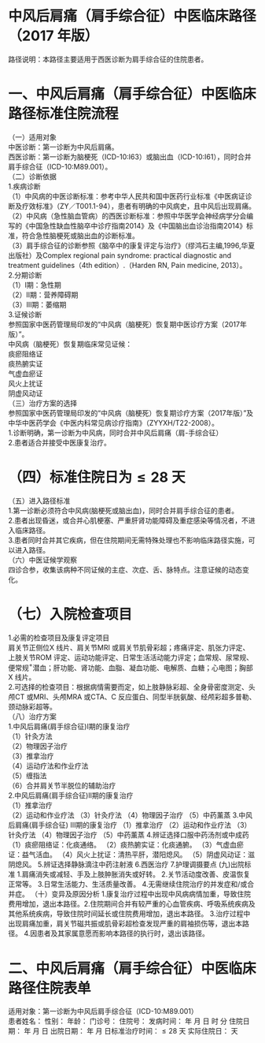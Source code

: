 # 中风后肩痛（肩手综合征）中医临床路径 （2017 年版）  
路径说明：本路径主要适用于西医诊断为肩手综合征的住院患者。  
# 一、中风后肩痛（肩手综合征）中医临床路径标准住院流程  
（一）适用对象  
中医诊断：第一诊断为中风后肩痛。  
西医诊断：第一诊断为脑梗死（ICD-10:I63）或脑出血（ICD-10:I61），同时合并肩手综合征（ICD-10:M89.001）。  
（二）诊断依据  
1.疾病诊断  
（1）中风病的中医诊断标准：参考中华人民共和国中医药行业标准《中医病证诊断及疗效标准》（ZY／T001.1-94），患者有明确的中风病史，且中风后出现肩痛。  
（2）中风病（急性脑血管病）的西医诊断标准：参照中华医学会神经病学分会编写的《中国急性缺血性脑卒中诊疗指南2014》及《中国脑出血诊治指南2014》标准，符合急性脑梗死或脑出血的诊断标准。  
（3）肩手综合征的诊断参照《脑卒中的康复评定与治疗》（缪鸿石主编,1996,华夏出版社）及Complex regional pain syndrome: practical diagnostic and  treatment guidelines（4th edition）.（Harden RN, Pain medicine, 2013）。  
2.分期诊断  
（1）Ⅰ期：急性期  
（2）Ⅱ期：营养障碍期  
（3）Ⅲ期：萎缩期  
3.证候诊断  
参照国家中医药管理局印发的“中风病（脑梗死）恢复期中医诊疗方案（2017年版）”。  
中风病（脑梗死）恢复期临床常见证候：  
痰瘀阻络证  
痰热腑实证  
气虚血瘀证  
风火上扰证  
阴虚风动证  
（三）治疗方案的选择  
参照国家中医药管理局印发的“中风病（脑梗死）恢复期诊疗方案（2017年版）”及中华中医药学会《中医内科常见病诊疗指南》（ZYYXH/T22-2008）。  
1.诊断明确，第一诊断为中风病，同时合并中风后肩痛（肩-手综合征）  
2.患者适合并接受中医康复治疗。  
# （四）标准住院日为${\leqslant}28$ 天  
（五）进入路径标准  
1.第一诊断必须符合中风病(脑梗死或脑出血)，同时合并肩手综合征的患者。  
2.患者出现昏迷，或合并心肌梗塞、严重肝肾功能障碍及重症感染等情况者，不进入临床路径。  
3.患者同时合并其它疾病，但在住院期间无需特殊处理也不影响临床路径实施，可以进入路径。  
（六）中医证候学观察  
四诊合参，收集该病种不同证候的主症、次症、舌、脉特点。注意证候的动态变化。  
# （七）入院检查项目  
1.必需的检查项目及康复评定项目  
肩关节正侧位X 线片、肩关节MRI 或肩关节肌骨彩超；疼痛评定、肌张力评定、上肢关节ROM 评定、运动功能评定、日常生活活动能力评定；血常规、尿常规、便常规$^+$潜血；肝功能、肾功能、血脂、凝血功能、电解质、血糖；心电图；胸部X 线片。  
2.可选择的检查项目：根据病情需要而定，如上肢静脉彩超、全身骨密度测定、头颅CT 或MRI、头颅MRA 或CTA、C 反应蛋白、同型半胱氨酸、经颅彩超多普勒、颈动脉彩超等。  
（八）治疗方案  
1.中风后肩痛(肩手综合征)Ⅰ期的康复治疗  
（1）针灸方法  
（2）物理因子治疗  
（3）推拿治疗  
（4）运动疗法和作业疗法  
（5）缠指法  
（6）合并肩关节半脱位的辅助治疗  
2.中风后肩痛(肩手综合征)Ⅱ期的康复治疗  
（1）推拿治疗  
（2）运动和作业疗法 （3）针灸疗法   （4）物理因子治疗 （5）中药薰蒸 3.中风后肩痛(肩手综合征) Ⅲ期的康复治疗 （1）推拿治疗 （2）运动和作业疗法 （3）针灸疗法   （4）物理因子治疗 （5）中药薰蒸 4.辨证选择口服中药汤剂或中成药  （1）痰瘀阻络证：化痰通络。 （2）痰热腑实证：化痰通腑。 （3）气虚血瘀证：益气活血。  （4）风火上扰证：清热平肝，潜阳熄风。 （5）阴虚风动证：滋阴熄风。 5.辨证选择静脉滴注中药注射液  6.西医治疗   7.护理调摄要点 (九)出院标准  1.肩痛消失或减轻、手及上肢肿胀消失或好转。 2.关节活动度改善、皮温恢复正常等。 3.日常生活能力、生活质量改善。 4.无需继续住院治疗的并发症和/或合并症。 （十）变异及原因分析 1.康复治疗过程中出现中风病病情加重，导致住院费用增加，退出本路径。2.住院期间合并有较严重的心血管疾病、呼吸系统疾病及其他系统疾病，导致住院时间延长或住院费用增加，退出本路径。 3.治疗过程中出现肩痛加重，肩关节磁共振或肌骨彩超检查发现严重的肩袖损伤等，退出本路径。 4.因患者及其家属意愿而影响本路径的执行时，退出该路径。  
# 二、中风后肩痛（肩手综合征）中医临床路径住院表单  
适用对象：第一诊断为中风后肩手综合征（ICD-10:M89.001）  
患者姓名：          性别：    年龄：    门诊号：         住院号：            发病时间：   年  月  日  时  分  住院日期：   年  月  日 出院日期：   年  月   日标准治疗时间：${\leqslant}28$ 天            实际住院日：   天  
